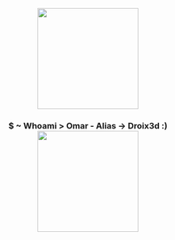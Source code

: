<p align="center" whidth="300">
  <img align="center" width="200" src="https://user-images.githubusercontent.com/109915316/208697223-cda5ffc4-8d50-42a8-923e-72f490425e01.jpg"/>
  <h3 align="center"> $ ~ Whoami > Omar - Alias -> Droix3d :)  </3>
  <img align="center" width="200" src="https://user-images.githubusercontent.com/109915316/208700640-7d29b027-e6bd-443e-96c1-3703b4bdc321.png"/>
 </p>
  
